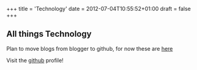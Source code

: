 +++
title = 'Technology'
date = 2012-07-04T10:55:52+01:00
draft = false
+++

## All things Technology

Plan to move blogs from blogger to github, for now these are [here](https://scribbleontechnology.blogspot.com)

Visit the [github](https://github.com/arshadhs) profile!